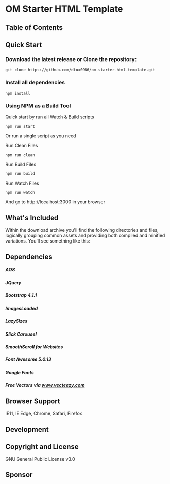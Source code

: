 # OM Starter HTML Template

## Table of Contents

## Quick Start

### Download the latest release or Clone the repository:

```
git clone https://github.com/dtux0986/om-starter-html-template.git
```

### Install all dependencies

```
npm install
```

### Using NPM as a Build Tool

Quick start by run all Watch & Build scripts

```
npm run start
```

Or run a single script as you need

Run Clean Files

```
npm run clean
```

Run Build Files

```
npm run build
```

Run Watch Files

```
npm run watch
```

And go to http://localhost:3000 in your browser

## What's Included

Within the download archive you'll find the following directories and files, logically grouping common assets and providing both compiled and minified variations. You'll see something like this:

## Dependencies

##### AOS
##### JQuery
##### Bootstrap 4.1.1
##### ImagesLoaded
##### LazySizes
##### Slick Carousel
##### SmoothScroll for Websites
##### Font Awesome 5.0.13
##### Google Fonts
##### Free Vectors via <a rel="nofollow" href="https://www.vecteezy.com">www.vecteezy.com</a> 

## Browser Support

IE11, IE Edge, Chrome, Safari, Firefox

## Development

## Copyright and License

GNU General Public License v3.0

## Sponsor
